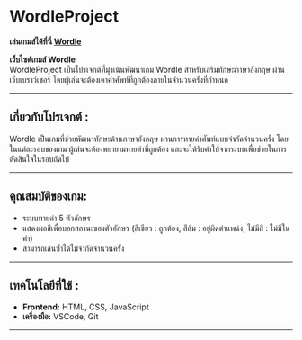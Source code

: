 ﻿# WordleProject
**เล่นเกมส์ได้ที่นี่ [Wordle](https://spiffy-swan-31253d.netlify.app/)**

**เว็บไซต์เกมส์ Wordle**  
WordleProject เป็นโปรเจกต์ที่มุ่งเน้นพัฒนาเกม Wordle สำหรับเสริมทักษะภาษาอังกฤษ ผ่านเว็บเบราว์เซอร์ โดยผู้เล่นจะต้องเดาคำศัพท์ที่ถูกต้องภายในจำนวนครั้งที่กำหนด

---

## เกี่ยวกับโปรเจกต์ :

Wordle เป็นเกมที่ช่วยพัฒนาทักษะด้านภาษาอังกฤษ ผ่านการทายคำศัพท์แบบจำกัดจำนวนครั้ง โดยในแต่ละรอบของเกม ผู้เล่นจะต้องพยายามทายคำที่ถูกต้อง และจะได้รับคำใบ้จากระบบเพื่อช่วยในการตัดสินใจในรอบถัดไป

---

## คุณสมบัติของเกม:
  - ระบบทายคำ 5 ตัวอักษร
  - แสดงผลสีเพื่อบอกสถานะของตัวอักษร (สีเขียว : ถูกต้อง, สีส้ม : อยู่ผิดตำแหน่ง, ไม่มีสี : ไม่มีในคำ)
  - สามารถเล่นซ้ำได้ไม่จำกัดจำนวนครั้ง

---

## เทคโนโลยีที่ใช้ : 

- **Frontend:** HTML, CSS, JavaScript  
- **เครื่องมือ:** VSCode, Git  

---


